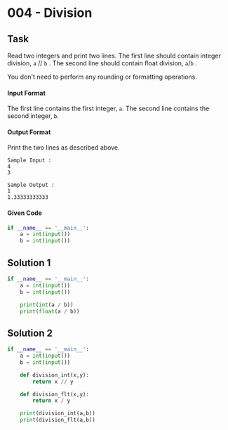 # 004 - Division
## Task
Read two integers and print two lines. The first line should contain integer division,  `a` // `b` . The second line should contain float division,  `a`/`b` .

You don't need to perform any rounding or formatting operations.

#### Input Format

The first line contains the first integer, `a`. The second line contains the second integer, `b`.


#### Output Format

Print the two lines as described above.

```
Sample Input :
4
3
```

```
Sample Output :
1
1.33333333333
```

#### Given Code

```python
if __name__ == '__main__':
    a = int(input())
    b = int(input())
```

## Solution 1

```python
if __name__ == '__main__':
    a = int(input())
    b = int(input())

    print(int(a / b))
    print(float(a / b))
```

## Solution 2

```python
if __name__ == '__main__':
    a = int(input())
    b = int(input())

    def division_int(x,y):
        return x // y

    def division_flt(x,y):
        return x / y

    print(division_int(a,b))
    print(division_flt(a,b))
```
